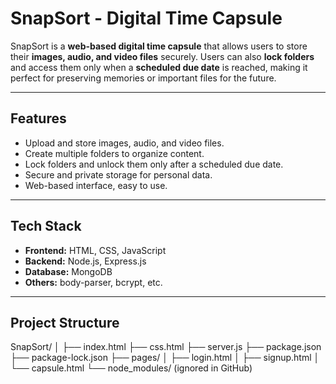 # SnapSort - Digital Time Capsule

SnapSort is a **web-based digital time capsule** that allows users to store their **images, audio, and video files** securely. Users can also **lock folders** and access them only when a **scheduled due date** is reached, making it perfect for preserving memories or important files for the future.

---

## Features

- Upload and store images, audio, and video files.
- Create multiple folders to organize content.
- Lock folders and unlock them only after a scheduled due date.
- Secure and private storage for personal data.
- Web-based interface, easy to use.

---

## Tech Stack

- **Frontend:** HTML, CSS, JavaScript  
- **Backend:** Node.js, Express.js  
- **Database:** MongoDB  
- **Others:** body-parser, bcrypt, etc.

---

## Project Structure
SnapSort/
│
├── index.html
├── css.html
├── server.js
├── package.json
├── package-lock.json
├── pages/
│   ├── login.html
│   ├── signup.html
│   └── capsule.html
└── node_modules/ (ignored in GitHub)







